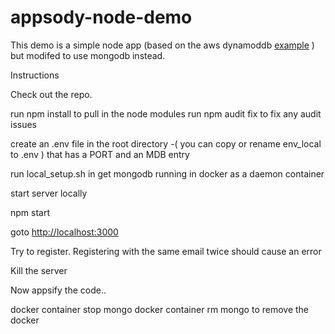 # appsody-node-demo
This demo is a simple node app (based on the aws dynamoddb [example]( https://docs.aws.amazon.com/elasticbeanstalk/latest/dg/nodejs-dynamodb-tutorial.html) )
but modifed to use mongodb instead.

Instructions

Check out the repo.

run npm install to pull in the node modules 
run npm audit fix  to fix any audit issues 

create an .env file in the root directory -( you can copy or rename env_local to .env ) that has a PORT and an MDB entry 

run local_setup.sh in get mongodb running in docker as a daemon container 

start server locally 

npm start 

goto [http://localhost:3000]()

Try to register.
Registering with the same email twice should cause an error

Kill the server 

Now appsify the code.. 

docker container stop mongo
docker container rm mongo to remove the docker 

